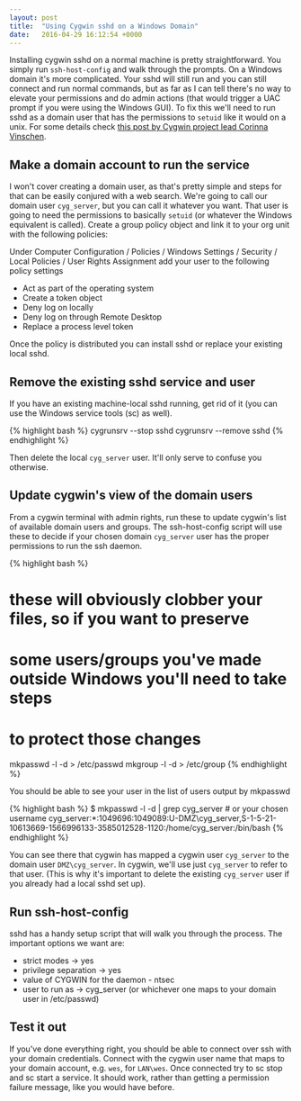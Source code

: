 ```yaml
---
layout: post
title:  "Using Cygwin sshd on a Windows Domain"
date:   2016-04-29 16:12:54 +0000
---
```

Installing cygwin sshd on a normal machine is pretty straightforward. You simply run `ssh-host-config` and walk through the prompts. On a Windows domain it's more complicated. Your sshd will still run and you can still connect and run normal commands, but as far as I can tell there's no way to elevate your permissions and do admin actions (that would trigger a UAC prompt if you were using the Windows GUI). To fix this we'll need to run sshd as a domain user that has the permissions to `setuid` like it would on a unix. For some details check [this post by Cygwin project lead Corinna Vinschen][cygwin-ml].

Make a domain account to run the service
---

I won't cover creating a domain user, as that's pretty simple and steps for that can be easily conjured with a web search. We're going to call our domain user `cyg_server`, but you can call it whatever you want. That user is going to need the permissions to basically `setuid` (or whatever the Windows equivalent is called). Create a group policy object and link it to your org unit with the following policies:

Under Computer Configuration / Policies / Windows Settings / Security / Local Policies / User Rights Assignment add your user to the following policy settings

* Act as part of the operating system
* Create a token object
* Deny log on locally
* Deny log on through Remote Desktop
* Replace a process level token

Once the policy is distributed you can install sshd or replace your existing local sshd.

Remove the existing sshd service and user
---

If you have an existing machine-local sshd running, get rid of it (you can use the Windows service tools (sc) as well).

{% highlight bash %}
cygrunsrv --stop sshd
cygrunsrv --remove sshd
{% endhighlight %}

Then delete the local `cyg_server` user. It'll only serve to confuse you otherwise.

Update cygwin's view of the domain users
---

From a cygwin terminal with admin rights, run these to update cygwin's list of available domain users and groups. The ssh-host-config script will use these to decide if your chosen domain `cyg_server` user has the proper permissions to run the ssh daemon.

{% highlight bash %}
# these will obviously clobber your files, so if you want to preserve
# some users/groups you've made outside Windows you'll need to take steps
# to protect those changes

mkpasswd -l -d > /etc/passwd
mkgroup -l -d > /etc/group
{% endhighlight %}

You should be able to see your user in the list of users output by mkpasswd

{% highlight bash %}
$ mkpasswd -l -d | grep cyg_server # or your chosen username
cyg_server:*:1049696:1049089:U-DMZ\cyg_server,S-1-5-21-10613669-1566996133-3585012528-1120:/home/cyg_server:/bin/bash
{% endhighlight %}

You can see there that cygwin has mapped a cygwin user `cyg_server` to the domain user `DMZ\cyg_server`. In cygwin, we'll use just `cyg_server` to refer to that user. (This is why it's important to delete the existing `cyg_server` user if you already had a local sshd set up).

Run ssh-host-config
---

sshd has a handy setup script that will walk you through the process. The important options we want are:

* strict modes -> yes
* privilege separation -> yes
* value of CYGWIN for the daemon - ntsec
* user to run as -> cyg_server (or whichever one maps to your domain user in /etc/passwd)

Test it out
---

If you've done everything right, you should be able to connect over ssh with your domain credentials. Connect with the cygwin user name that maps to your domain account, e.g. `wes`, for `LAN\wes`. Once connected try to sc stop and sc start a service. It should work, rather than getting a permission failure message, like you would have before.

[cygwin-ml]: https://cygwin.com/ml/cygwin/2010-01/msg00334.html
